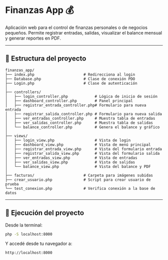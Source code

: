 # Finanzas App 💰

Aplicación web para el control de finanzas personales o de negocios pequeños. Permite registrar entradas, salidas, visualizar el balance mensual y generar reportes en PDF.

---

## 📁 Estructura del proyecto

```
finanzas_app/
├── index.php                      # Redirecciona al login
├── Database.php                   # Clase de conexión PDO
├── Login.php                      # Clase de autenticación
│
├── controllers/
│   ├── login_controller.php            # Lógica de inicio de sesión
│   ├── dashboard_controller.php        # Panel principal
│   ├── registrar_entrada_controller.php# Formulario para nueva entrada
│   ├── registrar_salida_controller.php # Formulario para nueva salida
│   ├── ver_entradas_controller.php     # Muestra tabla de entradas
│   ├── ver_salidas_controller.php      # Muestra tabla de salidas
│   └── balance_controller.php          # Genera el balance y gráfico
│
├── views/
│   ├── login_view.php                  # Vista de login
│   ├── dashboard_view.php              # Vista de menú principal
│   ├── registrar_entrada_view.php      # Vista del formulario entrada
│   ├── registrar_salida_view.php       # Vista del formulario salida
│   ├── ver_entradas_view.php           # Vista de entradas
│   ├── ver_salidas_view.php            # Vista de salidas
│   └── balance_view.php                # Vista del balance y PDF
│
├── facturas/                      # Carpeta para imágenes subidas
├── crear_usuario.php              # Script para crear usuario de prueba
└── test_conexion.php              # Verifica conexión a la base de datos
```

---

## 🚀 Ejecución del proyecto

Desde la terminal:

```bash
php -S localhost:8000
```

Y accedé desde tu navegador a:

```
http://localhost:8000
```
